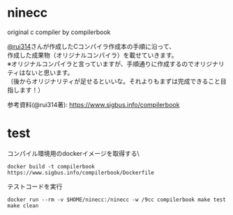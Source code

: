 # ninecc
original c compiler by compilerbook

[@rui314](https://twitter.com/rui314)さんが作成したCコンパイラ作成本の手順に沿って、\
作成した成果物（オリジナルコンパイラ）を載せていきます。\
※オリジナルコンパイラと言っていますが、手順通りに作成するのでオリジナリティはないと思います。\
（後からオリジナリティが足せるといいな。それよりもまずは完成できること目指します！）

参考資料(@rui314著): https://www.sigbus.info/compilerbook

# test
コンパイル環境用のdockerイメージを取得する\

`docker build -t compilerbook https://www.sigbus.info/compilerbook/Dockerfile`

テストコードを実行

```
docker run --rm -v $HOME/ninecc:/ninecc -w /9cc compilerbook make test
make clean
```
